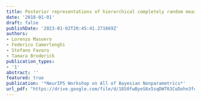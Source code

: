 ```yaml
---
title: Posterior representations of hierarchical completely random measures in trait allocation models
date: '2018-01-01'
draft: false
publishDate: '2023-01-02T20:45:41.271669Z'
authors:
- Lorenzo Masoero
- Federico Camerlenghi
- Stefano Favaro
- Tamara Broderick
publication_types:
- '1'
abstract: ''
featured: true
publication: '*NeurIPS Workshop on All of Bayesian Nonparametrics*'
url_pdf: "https://drive.google.com/file/d/18S0fwByeS6x5sqDWT03CoDohn3fcgbX8/view"
---
```


